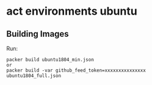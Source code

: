 # act environments ubuntu

## Building Images

Run:

```
packer build ubuntu1804_min.json
or
packer build -var github_feed_token=xxxxxxxxxxxxxxx ubuntu1804_full.json
```
